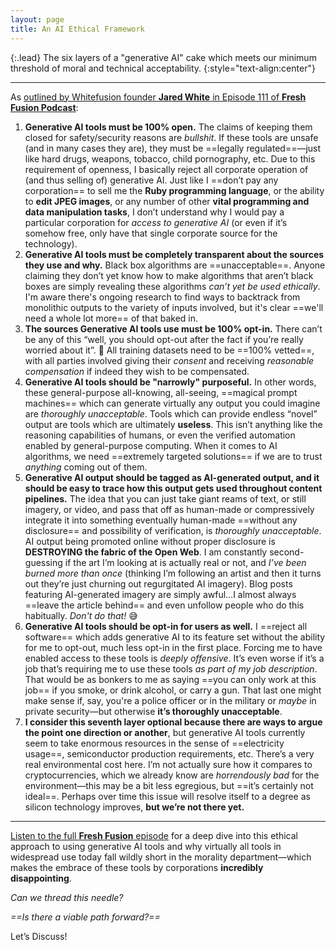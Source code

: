 ```yaml
---
layout: page
title: An AI Ethical Framework
---
```


{:.lead}
The six layers of a "generative AI" cake which meets our minimum threshold of moral and technical acceptability.
{:style="text-align:center"}


----

As [outlined by Whitefusion founder **Jared White** in Episode 111 of **Fresh Fusion Podcast**](https://jaredwhite.com/podcast/111/): 

1. **Generative AI tools must be 100% open.** The claims of keeping them closed for safety/security reasons are _bullshit_. If these tools are unsafe (and in many cases they are), they must be ==legally regulated==—just like hard drugs, weapons, tobacco, child pornography, etc. Due to this requirement of openness, I basically reject all corporate operation of (and thus selling of) generative AI. Just like I ==don’t pay any corporation== to sell me the **Ruby programming language**, or the ability to **edit JPEG images**, or any number of other **vital programming and data manipulation tasks**, I don’t understand why I would pay a particular corporation for _access to generative AI_ (or even if it’s somehow free, only have that single corporate source for the technology).
2. **Generative AI tools must be completely transparent about the sources they use and why.** Black box algorithms are ==unacceptable==. Anyone claiming they don’t yet know how to make algorithms that aren’t black boxes are simply revealing these algorithms _can’t yet be used ethically_. I'm aware there's ongoing research to find ways to backtrack from monolithic outputs to the variety of inputs involved, but it's clear ==we'll need a whole lot more== of that baked in.
3. **The sources Generative AI tools use must be 100% opt-in.** There can’t be any of this “well, you should opt-out after the fact if you’re really worried about it”. 🤨 All training datasets need to be ==100% vetted==, with all parties involved giving their _consent_ and receiving _reasonable compensation_ if indeed they wish to be compensated.
4. **Generative AI tools should be "narrowly" purposeful.** In other words, these general-purpose all-knowing, all-seeing, ==magical prompt machines== which can generate virtually any output you could imagine are _thoroughly unacceptable_. Tools which can provide endless “novel” output are tools which are ultimately **useless**. This isn’t anything like the reasoning capabilities of humans, or even the verified automation enabled by general-purpose computing. When it comes to AI algorithms, we need ==extremely targeted solutions== if we are to trust _anything_ coming out of them.
5. **Generative AI output should be tagged as AI-generated output, and it should be easy to trace how this output gets used throughout content pipelines.** The idea that you can just take giant reams of text, or still imagery, or video, and pass that off as human-made or compressively integrate it into something eventually human-made ==without any disclosure== and possibility of verification, is _thoroughly unacceptable_. AI output being promoted online without proper disclosure is **DESTROYING the fabric of the Open Web**. I am constantly second-guessing if the art I’m looking at is actually real or not, and _I’ve been burned more than once_ (thinking I’m following an artist and then it turns out they’re just churning out regurgitated AI imagery). Blog posts featuring AI-generated imagery are simply awful…I almost always ==leave the article behind== and even unfollow people who do this habitually. _Don't do that!_ 😅
6. **Generative AI tools should be opt-in for users as well.** I ==reject all software== which adds generative AI to its feature set without the ability for me to opt-out, much less opt-in in the first place. Forcing me to have enabled access to these tools is _deeply offensive_. It’s even worse if it’s a job that’s requiring me to use these tools _as part of my job description_. That would be as bonkers to me as saying ==you can only work at this job== if you smoke, or drink alcohol, or carry a gun. That last one might make sense if, say, you're a police officer or in the military or _maybe_ in private security—but otherwise **it’s thoroughly unacceptable**.
7. **I consider this seventh layer optional because there are ways to argue the point one direction or another**, but generative AI tools currently seem to take enormous resources in the sense of ==electricity usage==, semiconductor production requirements, etc. There’s a very real environmental cost here. I’m not actually sure how it compares to cryptocurrencies, which we already know are _horrendously bad_ for the environment—this may be a bit less egregious, but ==it’s certainly not ideal==. Perhaps over time this issue will resolve itself to a degree as silicon technology improves, **but we’re not there yet.**

----

[Listen to the full **Fresh Fusion** episode](https://jaredwhite.com/podcast/111/) for a deep dive into this ethical approach to using generative AI tools and why virtually all tools in widespread use today fall wildly short in the morality department—which makes the embrace of these tools by corporations **incredibly disappointing**.

_Can we thread this needle?_

_==Is there a viable path forward?==_

<sl-button variant="primary" size="large" pill onclick="document.querySelector('sl-dialog').show()">Let’s Discuss!</sl-button>
